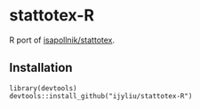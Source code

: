 # stattotex-R

R port of [isapollnik/stattotex](https://github.com/isapollnik/stattotex).

## Installation

```
library(devtools)
devtools::install_github("ijyliu/stattotex-R")
```
